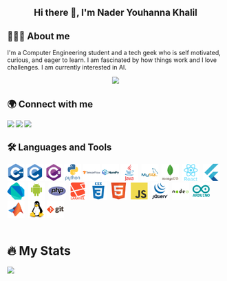 <h2 align="center"> Hi there 👋, I'm Nader Youhanna Khalil</h2>

 👨🏻‍💻 About me
 -------------
I'm a Computer Engineering student and a tech geek who is self motivated, curious, and eager to learn. I am fascinated by how things work and I love challenges. I am currently interested in AI.
<br/>


<!--
**Nader-Youhanna/Nader-Youhanna** is a ✨ _special_ ✨ repository because its `README.md` (this file) appears on your GitHub profile.

Here are some ideas to get you started:

- 🔭 I’m currently working on ...
- 🌱 I’m currently learning ...
- 👯 I’m looking to collaborate on ...
- 🤔 I’m looking for help with ...
- 💬 Ask me about ...
- 📫 How to reach me: ...
- 😄 Pronouns: ...
- ⚡ Fun fact: ...

<div id="header" align="center">
  <img src="https://media.giphy.com/media/v1.Y2lkPTc5MGI3NjExYWVlMzY1MzEyZGM1YzNiN2IyZjI2MmYzNjQwZWM4YmZlNmQ2NGJiYiZjdD1z/M9gbBd9nbDrOTu1Mqx/giphy.gif" width="100"/>
</div>
-->


<div align = "center">
  <img src="https://komarev.com/ghpvc/?username=Nader-Youhanna"/>
</div>



:earth_africa: Connect with me
-------------------


[<img src="https://img.icons8.com/fluency/48/000000/facebook.png" />][facebook]
[<img src="https://img.icons8.com/fluency/48/000000/linkedin.png" />][linkedin]
[<img src="https://img.icons8.com/color/48/000000/gmail--v1.png" />][gmail]

[facebook]: https://www.facebook.com/nader.youhanna/
[gmail]: naderyouhanna@gmail.com
[linkedin]: https://www.linkedin.com/in/nader-youhanna-6637821a8/


:hammer_and_wrench: Languages and Tools
-------------------
<div>
  <img src="https://github.com/devicons/devicon/blob/master/icons/cplusplus/cplusplus-original.svg" title="cplusplus" **alt="cplusplus" width="40" height="40"/>
  <img src="https://github.com/devicons/devicon/blob/master/icons/c/c-original.svg" title="c" width="40" height="40"/>
  <img src="https://github.com/devicons/devicon/blob/master/icons/csharp/csharp-original.svg" title="csharp" width="40" height="40"/>
  <img src="https://github.com/devicons/devicon/blob/master/icons/python/python-original-wordmark.svg" title="python" width="40" height="40"/>
  <img src="https://github.com/devicons/devicon/blob/master/icons/tensorflow/tensorflow-original-wordmark.svg" title="tensorflow" width="40" height="40"/>
  <img src="https://github.com/devicons/devicon/blob/master/icons/numpy/numpy-original-wordmark.svg" title="numpy" width="40" height="40"/>
<img src="https://github.com/devicons/devicon/blob/master/icons/java/java-original-wordmark.svg" title="Java" alt="Java" width="40" height="40"/>&nbsp;
  <img src="https://github.com/devicons/devicon/blob/master/icons/mysql/mysql-original-wordmark.svg" title="MySQL"  alt="MySQL" width="40" height="40"/>&nbsp;
  <img src="https://github.com/devicons/devicon/blob/master/icons/mongodb/mongodb-original-wordmark.svg" title="MongoDB" width="40" height="40"/>&nbsp;
  <img src="https://github.com/devicons/devicon/blob/master/icons/react/react-original-wordmark.svg" title="React" alt="React" width="40" height="40"/>&nbsp;
  <img src="https://github.com/devicons/devicon/blob/master/icons/flutter/flutter-original.svg" title="Flutter" width="40" height="40"/>&nbsp;
  <img src="https://github.com/devicons/devicon/blob/master/icons/dart/dart-original.svg" title="Dart" width="40" height="40"/>&nbsp;
  <img src="https://github.com/devicons/devicon/blob/master/icons/android/android-original-wordmark.svg" title="Android" width="40" height="40"/>&nbsp;
  <img src="https://github.com/devicons/devicon/blob/master/icons/php/php-original.svg" title="PHP" alt="Flutter" width="40" height="40"/>&nbsp;
  <img src="https://github.com/devicons/devicon/blob/master/icons/laravel/laravel-plain-wordmark.svg" title="Laravel" alt="Flutter" width="40" height="40"/>&nbsp;
  <img src="https://github.com/devicons/devicon/blob/master/icons/css3/css3-plain-wordmark.svg"  title="CSS3" alt="CSS" width="40" height="40"/>&nbsp;
  <img src="https://github.com/devicons/devicon/blob/master/icons/html5/html5-original.svg" title="HTML5" alt="HTML" width="40" height="40"/>&nbsp;
  <img src="https://github.com/devicons/devicon/blob/master/icons/javascript/javascript-original.svg" title="JavaScript" alt="JavaScript" width="40" height="40"/>&nbsp;
    <img src="https://github.com/devicons/devicon/blob/master/icons/jquery/jquery-original-wordmark.svg" title="JavaScript" alt="JavaScript" width="40" height="40"/>&nbsp;
  <img src="https://github.com/devicons/devicon/blob/master/icons/nodejs/nodejs-original-wordmark.svg" title="NodeJS" alt="NodeJS" width="40" height="40"/>&nbsp;
  <img src="https://github.com/devicons/devicon/blob/master/icons/arduino/arduino-original-wordmark.svg" title="Arduino" width="40" height="40"/>&nbsp;
    <img src="https://github.com/devicons/devicon/blob/master/icons/matlab/matlab-original.svg" title="MATLAB" width="40" height="40"/>&nbsp;
<img src="https://github.com/devicons/devicon/blob/master/icons/linux/linux-original.svg" title="Linux" width="40" height="40"/>
  <img src="https://github.com/devicons/devicon/blob/master/icons/git/git-original-wordmark.svg" title="Git" **alt="Git" width="40" height="40"/>
</div>

<br/>

# :fire: My Stats

<p align="left">
  <!-- <img src="https://github-readme-stats.vercel.app/api?username=Nader-Youhanna&show_icons=true&theme=radical" /> -->
  <img src="https://github-readme-stats.vercel.app/api/top-langs/?username=Nader-Youhanna&theme=onedark&layout=compact" />
</p>


